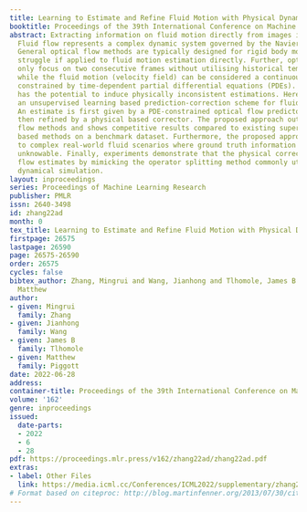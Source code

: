 ```yaml
---
title: Learning to Estimate and Refine Fluid Motion with Physical Dynamics
booktitle: Proceedings of the 39th International Conference on Machine Learning
abstract: Extracting information on fluid motion directly from images is challenging.
  Fluid flow represents a complex dynamic system governed by the Navier-Stokes equations.
  General optical flow methods are typically designed for rigid body motion, and thus
  struggle if applied to fluid motion estimation directly. Further, optical flow methods
  only focus on two consecutive frames without utilising historical temporal information,
  while the fluid motion (velocity field) can be considered a continuous trajectory
  constrained by time-dependent partial differential equations (PDEs). This discrepancy
  has the potential to induce physically inconsistent estimations. Here we propose
  an unsupervised learning based prediction-correction scheme for fluid flow estimation.
  An estimate is first given by a PDE-constrained optical flow predictor, which is
  then refined by a physical based corrector. The proposed approach outperforms optical
  flow methods and shows competitive results compared to existing supervised learning
  based methods on a benchmark dataset. Furthermore, the proposed approach can generalize
  to complex real-world fluid scenarios where ground truth information is effectively
  unknowable. Finally, experiments demonstrate that the physical corrector can refine
  flow estimates by mimicking the operator splitting method commonly utilised in fluid
  dynamical simulation.
layout: inproceedings
series: Proceedings of Machine Learning Research
publisher: PMLR
issn: 2640-3498
id: zhang22ad
month: 0
tex_title: Learning to Estimate and Refine Fluid Motion with Physical Dynamics
firstpage: 26575
lastpage: 26590
page: 26575-26590
order: 26575
cycles: false
bibtex_author: Zhang, Mingrui and Wang, Jianhong and Tlhomole, James B and Piggott,
  Matthew
author:
- given: Mingrui
  family: Zhang
- given: Jianhong
  family: Wang
- given: James B
  family: Tlhomole
- given: Matthew
  family: Piggott
date: 2022-06-28
address:
container-title: Proceedings of the 39th International Conference on Machine Learning
volume: '162'
genre: inproceedings
issued:
  date-parts:
  - 2022
  - 6
  - 28
pdf: https://proceedings.mlr.press/v162/zhang22ad/zhang22ad.pdf
extras:
- label: Other Files
  link: https://media.icml.cc/Conferences/ICML2022/supplementary/zhang22ad-supp.zip
# Format based on citeproc: http://blog.martinfenner.org/2013/07/30/citeproc-yaml-for-bibliographies/
---
```

